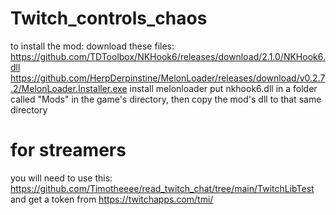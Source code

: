 # Twitch_controls_chaos

to install the mod: 
download these files:
https://github.com/TDToolbox/NKHook6/releases/download/2.1.0/NKHook6.dll
https://github.com/HerpDerpinstine/MelonLoader/releases/download/v0.2.7.2/MelonLoader.Installer.exe
install melonloader
put nkhook6.dll in a folder called "Mods" in the game's directory, then copy the mod's dll to that same directory





# for streamers
you will need to use this: https://github.com/Timotheeee/read_twitch_chat/tree/main/TwitchLibTest
and get a token from https://twitchapps.com/tmi/
